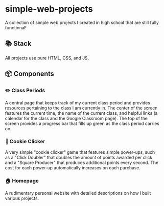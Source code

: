 # simple-web-projects

A collection of simple web projects I created in high school that are still fully functional!

## 📚 Stack

All projects use pure HTML, CSS, and JS.

## 📦 Components

### ✏️ Class Periods

A central page that keeps track of my current class period and provides resources pertaining to the class I am currently in. The center of the screen features the current time, the name of the current class, and helpful links (a calendar for the class and the Google Classroom page). The top of the screen provides a progress bar that fills up green as the class period carries on.

### 🍪 Cookie Clicker

A very simple "cookie clicker" game that features simple power-ups, such as a "Click Doubler" that doubles the amount of points awarded per click and a "Square Producer" that produces additional points every second. The cost for each power-up automatically increases on each purchase.

### 🏠 Homepage

A rudimentary personal website with detailed descriptions on how I built various projects. 
